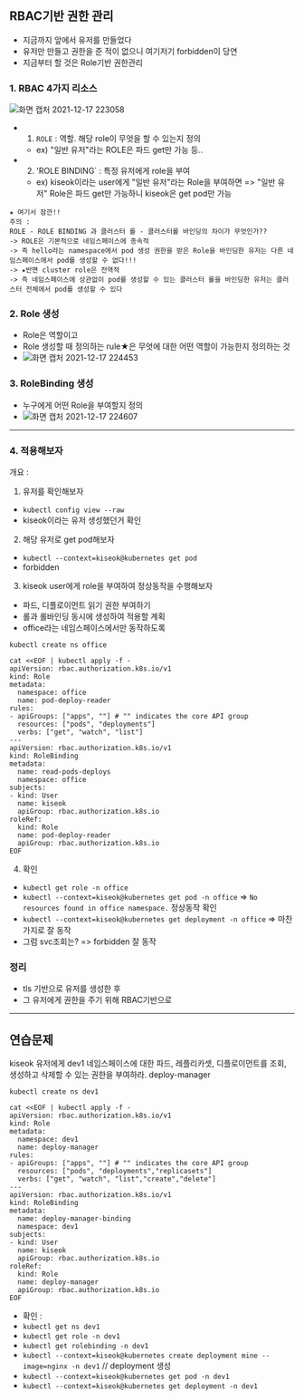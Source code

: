 ## RBAC기반 권한 관리
- 지금까지 앞에서 유저를 만들었다
- 유저만 만들고 권한을 준 적이 없으니 여기저기 forbidden이 당연
- 지금부터 할 것은 Role기반 권한관리

### 1. RBAC 4가지 리소스
![화면 캡처 2021-12-17 223058](https://user-images.githubusercontent.com/62214428/146552026-6c610ffc-d23c-4fc6-8d09-cb7493825181.png)
- 1. `ROLE` : 역할. 해당 role이 무엇을 할 수 있는지 정의
  - ex) "일반 유저"라는 ROLE은 파드 get만 가능 등..
- 2. 'ROLE BINDING` : 특정 유저에게 role을 부여
  - ex) kiseok이라는 user에게 "일반 유저"라는 Role을 부여하면 => "일반 유저" Role은 파드 get만 가능하니 kiseok은 get pod만 가능

```
★ 여기서 잠깐!! 
주의 : 
ROLE - ROLE BINDING 과 클러스터 롤 - 클러스터롤 바인딩의 차이가 무엇인가??
-> ROLE은 기본적으로 네임스페이스에 종속적
-> 즉 hello라는 namespace에서 pod 생성 권한을 받은 Role을 바인딩한 유저는 다른 네임스페이스에서 pod를 생성할 수 없다!!!
-> ★반면 cluster role은 전역적
-> 즉 네임스페이스에 상관없이 pod를 생성할 수 있는 클러스터 롤을 바인딩한 유저는 클러스터 전체에서 pod를 생성할 수 있다
```

### 2. Role 생성
- Role은 역할이고
- Role 생성할 때 정의하는 rule★은 무엇에 대한 어떤 역할이 가능한지 정의하는 것
- ![화면 캡처 2021-12-17 224453](https://user-images.githubusercontent.com/62214428/146553601-57db3ddd-ffc0-44ec-ab97-2868cda7627d.png)

### 3. RoleBinding 생성
- 누구에게 어떤 Role을 부여할지 정의
- ![화면 캡처 2021-12-17 224607](https://user-images.githubusercontent.com/62214428/146553773-5b095a38-ad5f-474c-9de6-6e68b1a62279.png)


-------------------------

### 4. 적용해보자
개요 : 
1. 유저를 확인해보자
- `kubectl config view --raw`
- kiseok이라는 유저 생성했던거 확인
2. 해당 유저로 get pod해보자
- `kubectl --context=kiseok@kubernetes get pod`
- forbidden
3. kiseok user에게 role을 부여하여 정상동작을 수행해보자
- 파드, 디플로이먼트 읽기 권한 부여하기
- 롤과 롤바인딩 동시에 생성하여 적용할 계획
- office라는 네임스페이스에서만 동작하도록
```
kubectl create ns office 

cat <<EOF | kubectl apply -f -
apiVersion: rbac.authorization.k8s.io/v1
kind: Role
metadata:
  namespace: office
  name: pod-deploy-reader
rules:
- apiGroups: ["apps", ""] # "" indicates the core API group
  resources: ["pods", "deployments"]
  verbs: ["get", "watch", "list"]
---
apiVersion: rbac.authorization.k8s.io/v1
kind: RoleBinding
metadata:
  name: read-pods-deploys
  namespace: office
subjects:
- kind: User
  name: kiseok
  apiGroup: rbac.authorization.k8s.io
roleRef:
  kind: Role 
  name: pod-deploy-reader
  apiGroup: rbac.authorization.k8s.io
EOF
```
4. 확인
- `kubectl get role -n office`
- `kubectl --context=kiseok@kubernetes get pod -n office` => `No resources found in office namespace.` 정상동작 확인
- `kubectl --context=kiseok@kubernetes get deployment -n office` => 마찬가지로 잘 동작
- 그럼 svc조회는? => forbidden 잘 동작
### 정리
- tls 기반으로 유저를 생성한 후
- 그 유저에게 권한을 주기 위해 RBAC기반으로



--------------

## 연습문제
kiseok 유저에게 dev1 네임스페이스에 대한 파드, 레플리카셋, 디플로이먼트를 조회, 생성하고 삭제할 수 있는 권한을 부여하라. deploy-manager

```
kubectl create ns dev1

cat <<EOF | kubectl apply -f -
apiVersion: rbac.authorization.k8s.io/v1
kind: Role
metadata:
  namespace: dev1
  name: deploy-manager
rules:
- apiGroups: ["apps", ""] # "" indicates the core API group
  resources: ["pods", "deployments","replicasets"]
  verbs: ["get", "watch", "list","create","delete"]
---
apiVersion: rbac.authorization.k8s.io/v1
kind: RoleBinding
metadata:
  name: deploy-manager-binding
  namespace: dev1
subjects:
- kind: User
  name: kiseok
  apiGroup: rbac.authorization.k8s.io
roleRef:
  kind: Role 
  name: deploy-manager
  apiGroup: rbac.authorization.k8s.io
EOF
```
- 확인 : 
- `kubectl get ns dev1`
- `kubectl get role -n dev1`
- `kubectl get rolebinding -n dev1`
- `kubectl --context=kiseok@kubernetes create deployment mine --image=nginx -n dev1` // deployment 생성
- `kubectl --context=kiseok@kubernetes get pod -n dev1`
- `kubectl --context=kiseok@kubernetes get deployment -n dev1`







